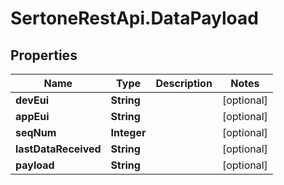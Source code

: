 # SertoneRestApi.DataPayload

## Properties
Name | Type | Description | Notes
------------ | ------------- | ------------- | -------------
**devEui** | **String** |  | [optional] 
**appEui** | **String** |  | [optional] 
**seqNum** | **Integer** |  | [optional] 
**lastDataReceived** | **String** |  | [optional] 
**payload** | **String** |  | [optional] 


